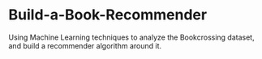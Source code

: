 # Build-a-Book-Recommender

Using Machine Learning techniques to analyze the Bookcrossing dataset, and build a recommender algorithm around it.
